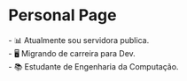 <html>
  <body>
    <h1>Personal Page</h1>
    <p>- 📊 Atualmente sou servidora publica.<br>
   - 🖥️ Migrando de carreira para Dev.<br>
   - 📚 Estudante de Engenharia da Computação.
      
   </p>
    
    
  </body>
</html>
<!---
Carolalx/Carolalx is a ✨ special ✨ repository because its `README.md` (this file) appears on your GitHub profile.
You can click the Preview link to take a look at your changes.
--->
